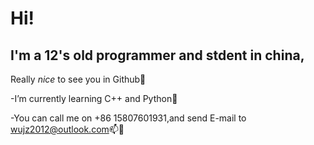 # Hi!

## I'm a 12's old programmer and stdent in china,

Really *nice* to see you in Github👋

-I’m currently learning C++ and Python🌱

-You can call me on +86 15807601931,and send E-mail to wujz2012@outlook.com📫📱
